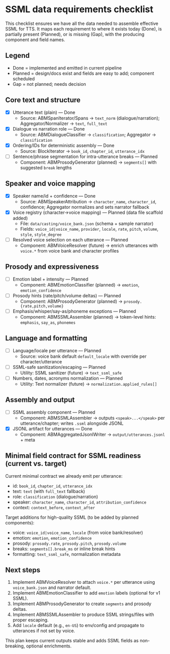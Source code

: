 # SSML data requirements checklist

This checklist ensures we have all the data needed to assemble effective SSML for TTS. It maps each requirement to where it exists today (Done), is partially present (Planned), or is missing (Gap), with the producing component and field names.

## Legend

- Done = implemented and emitted in current pipeline
- Planned = design/docs exist and fields are easy to add; component scheduled
- Gap = not planned; needs decision

## Core text and structure

- [x] Utterance text (plain) — Done
  - Source: ABMSpanIterator/Spans → `text_norm` (dialogue/narration); Aggregator/Normalizer → `text`, `full_text`
- [x] Dialogue vs narration role — Done
  - Source: ABMDialogueClassifier → `classification`; Aggregator → `classification`
- [x] Ordering/IDs for deterministic assembly — Done
  - Source: BlockIterator → `book_id`, `chapter_id`, `utterance_idx`
- [ ] Sentence/phrase segmentation for intra-utterance breaks — Planned
  - Component: ABMProsodyGenerator (planned) → `segments[]` with suggested `break` lengths

## Speaker and voice mapping

- [x] Speaker name/id + confidence — Done
  - Source: ABMSpeakerAttribution → `character_name`, `character_id`, confidence; Aggregator normalizes and sets narrator fallback
- [x] Voice registry (character→voice mapping) — Planned (data file scaffold added)
  - File: `data/casting/voice_bank.json` (schema + sample narrator)
  - Fields: `voice_id|voice_name`, `provider`, `locale`, `rate`, `pitch`, `volume`, `style`, `style_degree`
- [ ] Resolved voice selection on each utterance — Planned
  - Component: ABMVoiceResolver (future) → enrich utterances with `voice.*` from voice bank and character profiles

## Prosody and expressiveness

- [ ] Emotion label + intensity — Planned
  - Component: ABMEmotionClassifier (planned) → `emotion`, `emotion_confidence`
- [ ] Prosody hints (rate/pitch/volume deltas) — Planned
  - Component: ABMProsodyGenerator (planned) → `prosody.{rate,pitch,volume}`
- [ ] Emphasis/whisper/say-as/phoneme exceptions — Planned
  - Component: ABMSSMLAssembler (planned) → token-level hints: `emphasis`, `say_as`, `phonemes`

## Language and formatting

- [ ] Language/locale per utterance — Planned
  - Source: voice bank default `default_locale` with override per character/utterance
- [ ] SSML-safe sanitization/escaping — Planned
  - Utility: SSML sanitizer (future) → `text_ssml_safe`
- [ ] Numbers, dates, acronyms normalization — Planned
  - Utility: Text normalizer (future) → `normalization.applied_rules[]`

## Assembly and output

- [ ] SSML assembly component — Planned
  - Component: ABMSSMLAssembler → outputs `<speak>...</speak>` per utterance/chapter; writes `.ssml` alongside JSONL
- [x] JSONL artifact for utterances — Done
  - Component: ABMAggregatedJsonlWriter → `output/utterances.jsonl` + meta

## Minimal field contract for SSML readiness (current vs. target)

Current minimal contract we already emit per utterance:

- id: `book_id`, `chapter_id`, `utterance_idx`
- text: `text` (with `full_text` fallback)
- role: `classification` (dialogue/narration)
- speaker: `character_name`, `character_id`, `attribution_confidence`
- context: `context_before`, `context_after`

Target additions for high-quality SSML (to be added by planned components):

- voice: `voice_id|voice_name`, `locale` (from voice bank/resolver)
- emotion: `emotion`, `emotion_confidence`
- prosody: `prosody.rate`, `prosody.pitch`, `prosody.volume`
- breaks: `segments[].break_ms` or inline break hints
- formatting: `text_ssml_safe`, normalization metadata

## Next steps

1. Implement ABMVoiceResolver to attach `voice.*` per utterance using `voice_bank.json` and narrator default.
1. Implement ABMEmotionClassifier to add `emotion` labels (optional for v1 SSML).
1. Implement ABMProsodyGenerator to create `segments` and prosody deltas.
1. Implement ABMSSMLAssembler to produce SSML strings/files with proper escaping.
1. Add `locale` default (e.g., `en-US`) to env/config and propagate to utterances if not set by voice.

This plan keeps current outputs stable and adds SSML fields as non-breaking, optional enrichments.
